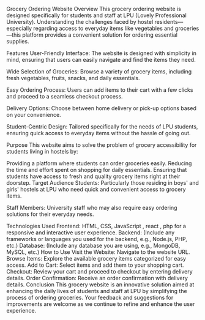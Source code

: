 Grocery Ordering Website
Overview
This grocery ordering website is designed specifically for students and staff at LPU (Lovely Professional University). Understanding the challenges faced by hostel residents—especially regarding access to everyday items like vegetables and groceries—this platform provides a convenient solution for ordering essential supplies.

Features
User-Friendly Interface: The website is designed with simplicity in mind, ensuring that users can easily navigate and find the items they need.

Wide Selection of Groceries: Browse a variety of grocery items, including fresh vegetables, fruits, snacks, and daily essentials.

Easy Ordering Process: Users can add items to their cart with a few clicks and proceed to a seamless checkout process.

Delivery Options: Choose between home delivery or pick-up options based on your convenience.

Student-Centric Design: Tailored specifically for the needs of LPU students, ensuring quick access to everyday items without the hassle of going out.

Purpose
This website aims to solve the problem of grocery accessibility for students living in hostels by:

Providing a platform where students can order groceries easily.
Reducing the time and effort spent on shopping for daily essentials.
Ensuring that students have access to fresh and quality grocery items right at their doorstep.
Target Audience
Students: Particularly those residing in boys' and girls' hostels at LPU who need quick and convenient access to grocery items.

Staff Members: University staff who may also require easy ordering solutions for their everyday needs.

Technologies Used
Frontend: HTML, CSS, JavaScript , react , php  for a responsive and interactive user experience.
Backend: (Include any frameworks or languages you used for the backend, e.g., Node.js, PHP, etc.)
Database: (Include any database you are using, e.g., MongoDB, MySQL, etc.)
How to Use
Visit the Website: Navigate to the website URL.
Browse Items: Explore the available grocery items categorized for easy access.
Add to Cart: Select items and add them to your shopping cart.
Checkout: Review your cart and proceed to checkout by entering delivery details.
Order Confirmation: Receive an order confirmation with delivery details.
Conclusion
This grocery website is an innovative solution aimed at enhancing the daily lives of students and staff at LPU by simplifying the process of ordering groceries. Your feedback and suggestions for improvements are welcome as we continue to refine and enhance the user experience.

